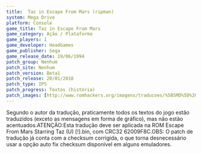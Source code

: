 ```yaml
---
title:  Taz in Escape From Mars (ripman)
system: Mega Drive
platform: Console
game_title: Taz in Escape From Mars
game_category: Ação / Plataforma
game_players: 1
game_developer: HeadGames
game_publisher: Sega
game_release_date: 19/06/1994
patch_group: Nenhum
patch_site: Nenhum
patch_version: Beta1
patch_release: 28/01/2018
patch_type: IPS
patch_progress: Textos (história)
patch_images: [http://www.romhackers.org/imagens/traducoes/%5BSMD%5D%20Escape%20From%20Mars%20Starring%20Taz%20-%20ripman%20-%201.png,http://www.romhackers.org/imagens/traducoes/%5BSMD%5D%20Escape%20From%20Mars%20Starring%20Taz%20-%20ripman%20-%202.png,http://www.romhackers.org/imagens/traducoes/%5BSMD%5D%20Escape%20From%20Mars%20Starring%20Taz%20-%20ripman%20-%203.png]
---
```

Segundo o autor da tradução, praticamente todos os textos do jogo estão traduzidos (exceto as mensagens em forma de gráfico), mas não estão acentuados.ATENÇÃO:Esta tradução deve ser aplicada na ROM Escape From Mars Starring Taz (U) [!].bin, com CRC32 62009F8C.OBS: O patch de tradução já conta com a checksum corrigida, o que torna desnecessário usar a opção auto fix checksum disponível em alguns emuladores.